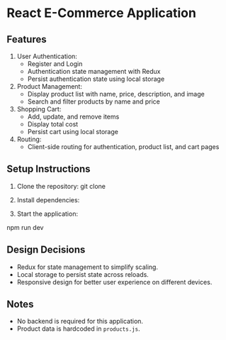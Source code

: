 # React E-Commerce Application

## Features
1. User Authentication:
   - Register and Login
   - Authentication state management with Redux
   - Persist authentication state using local storage
2. Product Management:
   - Display product list with name, price, description, and image
   - Search and filter products by name and price
3. Shopping Cart:
   - Add, update, and remove items
   - Display total cost
   - Persist cart using local storage
4. Routing:
   - Client-side routing for authentication, product list, and cart pages

## Setup Instructions
1. Clone the repository:
git clone [<repository-link>](https://github.com/FathimaHusna/SimpleEcomProject.git)

2. Install dependencies:

3. Start the application:

npm run dev


## Design Decisions
- Redux for state management to simplify scaling.
- Local storage to persist state across reloads.
- Responsive design for better user experience on different devices.

## Notes
- No backend is required for this application.
- Product data is hardcoded in `products.js`.

